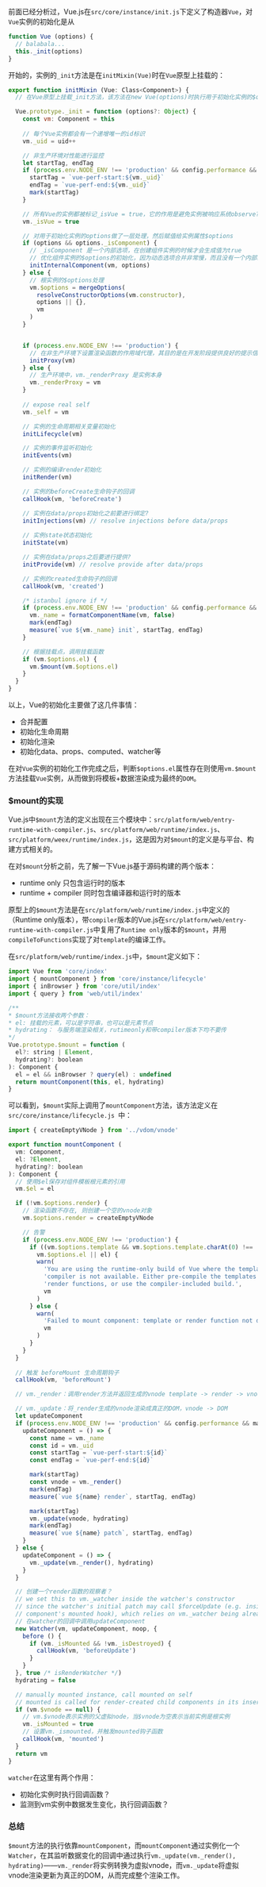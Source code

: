 前面已经分析过，Vue.js在`src/core/instance/init.js`下定义了构造器`Vue`，对`Vue`实例的初始化是从
```js
function Vue (options) {
  // balabala...
  this._init(options)
}
```
开始的，实例的`_init`方法是在`initMixin(Vue)`时在`Vue`原型上挂载的：

```js
export function initMixin (Vue: Class<Component>) {
  // 在Vue原型上挂载_init方法，该方法在new Vue(options)时执行用于初始化实例的$options

  Vue.prototype._init = function (options?: Object) {
    const vm: Component = this
  
    // 每个Vue实例都会有一个递增唯一的id标识
    vm._uid = uid++

    // 非生产环境对性能进行监控
    let startTag, endTag
    if (process.env.NODE_ENV !== 'production' && config.performance && mark) {
      startTag = `vue-perf-start:${vm._uid}`
      endTag = `vue-perf-end:${vm._uid}`
      mark(startTag)
    }

    // 所有Vue的实例都被标记_isVue = true，它的作用是避免实例被响应系统observe?
    vm._isVue = true

    // 对用于初始化实例的options做了一层处理，然后赋值给实例属性$options
    if (options && options._isComponent) {
      // _isComponent 是一个内部选项，在创建组件实例的时候才会生成值为true
      // 优化组件实例的$options的初始化，因为动态选项合并非常慢，而且没有一个内部组件选项需要特殊处理?
      initInternalComponent(vm, options)
    } else {
      // 根实例的$options处理
      vm.$options = mergeOptions(
        resolveConstructorOptions(vm.constructor),
        options || {},
        vm
      )
    }


    if (process.env.NODE_ENV !== 'production') {
      // 在非生产环境下设置渲染函数的作用域代理，其目的是在开发阶段提供良好的提示信息（如在模板内访问实例上不存在的属性，则会给出准确的报错信息）
      initProxy(vm)
    } else {
      // 生产环境中，vm._renderProxy 是实例本身
      vm._renderProxy = vm
    }
  
    // expose real self
    vm._self = vm

    // 实例的生命周期相关变量初始化
    initLifecycle(vm)

    // 实例的事件监听初始化
    initEvents(vm)

    // 实例的编译render初始化
    initRender(vm)

    // 实例的beforeCreate生命钩子的回调
    callHook(vm, 'beforeCreate')

    // 实例在data/props初始化之前要进行绑定?
    initInjections(vm) // resolve injections before data/props
    
    // 实例state状态初始化
    initState(vm)

    // 实例在data/props之后要进行提供?
    initProvide(vm) // resolve provide after data/props

    // 实例的created生命钩子的回调
    callHook(vm, 'created')

    /* istanbul ignore if */
    if (process.env.NODE_ENV !== 'production' && config.performance && mark) {
      vm._name = formatComponentName(vm, false)
      mark(endTag)
      measure(`vue ${vm._name} init`, startTag, endTag)
    }

    // 根据挂载点，调用挂载函数
    if (vm.$options.el) {
      vm.$mount(vm.$options.el)
    }
  }
}
```

以上，Vue的初始化主要做了这几件事情：
- 合并配置
- 初始化生命周期
- 初始化渲染
- 初始化data、props、computed、watcher等

在对`Vue`实例的初始化工作完成之后，判断`$options.el`属性存在则使用`vm.$mount`方法挂载`Vue`实例，从而做到将模板+数据渲染成为最终的`DOM`。

### $mount的实现
Vue.js中`$mount`方法的定义出现在三个模块中：`src/platform/web/entry-runtime-with-compiler.js`、`src/platform/web/runtime/index.js`、`src/platform/weex/runtime/index.js`，这是因为对`$mount`的定义是与平台、构建方式相关的。

在对`$mount`分析之前，先了解一下Vue.js基于源码构建的两个版本：
- runtime only 只包含运行时的版本
- runtime + compiler 同时包含编译器和运行时的版本

原型上的`$mount`方法是在`src/platform/web/runtime/index.js`中定义的（Runtime only版本），带`compiler`版本的Vue.js在`src/platform/web/entry-runtime-with-compiler.js`中复用了`Runtime only`版本的`$mount`，并用`compileToFunctions`实现了对`template`的编译工作。

在`src/platform/web/runtime/index.js`中，`$mount`定义如下：

```js
import Vue from 'core/index'
import { mountComponent } from 'core/instance/lifecycle'
import { inBrowser } from 'core/util/index'
import { query } from 'web/util/index'

/**
* $mount方法接收两个参数：
* el: 挂载的元素，可以是字符串，也可以是元素节点
* hydrating： 与服务端渲染相关，rutimeonly和带compiler版本下均不要传
*/
Vue.prototype.$mount = function (
  el?: string | Element,
  hydrating?: boolean
): Component {
  el = el && inBrowser ? query(el) : undefined
  return mountComponent(this, el, hydrating)
}

```

可以看到，`$mount`实际上调用了`mountComponent`方法，该方法定义在`src/core/instance/lifecycle.js `中：
```js
import { createEmptyVNode } from '../vdom/vnode'

export function mountComponent (
  vm: Component,
  el: ?Element,
  hydrating?: boolean
): Component {
  // 使用$el保存对组件模板根元素的引用
  vm.$el = el

  if (!vm.$options.render) {
    // 渲染函数不存在, 则创建一个空的vnode对象
    vm.$options.render = createEmptyVNode

    // 告警
    if (process.env.NODE_ENV !== 'production') {
      if ((vm.$options.template && vm.$options.template.charAt(0) !== '#') ||
        vm.$options.el || el) {
        warn(
          'You are using the runtime-only build of Vue where the template ' +
          'compiler is not available. Either pre-compile the templates into ' +
          'render functions, or use the compiler-included build.',
          vm
        )
      } else {
        warn(
          'Failed to mount component: template or render function not defined.',
          vm
        )
      }
    }
  }
  
  // 触发 beforeMount 生命周期钩子
  callHook(vm, 'beforeMount')

  // vm._render：调用render方法并返回生成的vnode template -> render -> vnode

  // vm._update：将_render生成的vnode渲染成真正的DOM，vnode -> DOM
  let updateComponent
  if (process.env.NODE_ENV !== 'production' && config.performance && mark) {
    updateComponent = () => {
      const name = vm._name
      const id = vm._uid
      const startTag = `vue-perf-start:${id}`
      const endTag = `vue-perf-end:${id}`

      mark(startTag)
      const vnode = vm._render()
      mark(endTag)
      measure(`vue ${name} render`, startTag, endTag)

      mark(startTag)
      vm._update(vnode, hydrating)
      mark(endTag)
      measure(`vue ${name} patch`, startTag, endTag)
    }
  } else {
    updateComponent = () => {
      vm._update(vm._render(), hydrating)
    }
  }

  // 创建一个render函数的观察者？
  // we set this to vm._watcher inside the watcher's constructor
  // since the watcher's initial patch may call $forceUpdate (e.g. inside child
  // component's mounted hook), which relies on vm._watcher being already defined
  // 在watcher的回调中调用updateComponent
  new Watcher(vm, updateComponent, noop, {
    before () {
      if (vm._isMounted && !vm._isDestroyed) {
        callHook(vm, 'beforeUpdate')
      }
    }
  }, true /* isRenderWatcher */)
  hydrating = false

  // manually mounted instance, call mounted on self
  // mounted is called for render-created child components in its inserted hook
  if (vm.$vnode == null) {
    // vm.$vnode表示实例的父虚拟node，当$vnode为空表示当前实例是根实例
    vm._isMounted = true
    // 设置vm._ismounted，并触发mounted钩子函数
    callHook(vm, 'mounted')
  }
  return vm
}
```

`watcher`在这里有两个作用：
- 初始化实例时执行回调函数？
- 监测到vm实例中数据发生变化，执行回调函数？

### 总结
`$mount`方法的执行依靠`mountComponent`，而`mountComponent`通过实例化一个`Watcher`，在其监听数据变化的回调中通过执行`vm._update(vm._render(), hydrating)`——`vm._render`将实例转换为虚拟vnode，而`vm._update`将虚拟vnode渲染更新为真正的DOM，从而完成整个渲染工作。